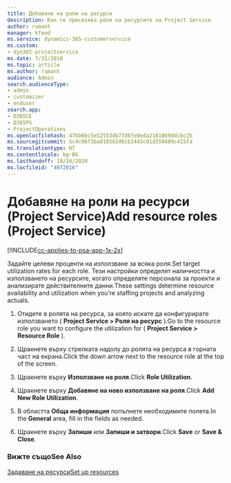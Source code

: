 ```yaml
---
title: Добавяне на роли на ресурси
description: Как се присвоява роля на ресурсите на Project Service
author: rumant
manager: kfend
ms.service: dynamics-365-customerservice
ms.custom:
- dyn365-projectservice
ms.date: 7/31/2018
ms.topic: article
ms.author: rumant
audience: Admin
search.audienceType:
- admin
- customizer
- enduser
search.app:
- D365CE
- D365PS
- ProjectOperations
ms.openlocfilehash: 47bb6bc5e52553db77d6fe0eda2181069ddcbc2b
ms.sourcegitcommit: 5c4c9bf3ba018562d6cb3443c01d550489c415fa
ms.translationtype: HT
ms.contentlocale: bg-BG
ms.lasthandoff: 10/16/2020
ms.locfileid: "4072016"
---
```

# <a name="add-resource-roles-project-service"></a><span data-ttu-id="06851-103">Добавяне на роли на ресурси (Project Service)</span><span class="sxs-lookup"><span data-stu-id="06851-103">Add resource roles (Project Service)</span></span>

[!INCLUDE[cc-applies-to-psa-app-1x-2x](../includes/cc-applies-to-psa-app-1x-2x.md)]

<span data-ttu-id="06851-104">Задайте целеви проценти на използване за всяка роля.</span><span class="sxs-lookup"><span data-stu-id="06851-104">Set target utilization rates for each role.</span></span> <span data-ttu-id="06851-105">Тези настройки определят наличността и използването на ресурсите, когато определяте персонала за проекти и анализирате действителните данни.</span><span class="sxs-lookup"><span data-stu-id="06851-105">These settings determine resource availability and utilization when you’re staffing projects and analyzing actuals.</span></span>  
  
1.  <span data-ttu-id="06851-106">Отидете в ролята на ресурса, за която искате да конфигурирате използването ( **Project Service > Роля на ресурс** ).</span><span class="sxs-lookup"><span data-stu-id="06851-106">Go to the resource role you want to configure the utilization for ( **Project Service > Resource Role** ).</span></span>  
  
2.  <span data-ttu-id="06851-107">Щракнете върху стрелката надолу до ролята на ресурса в горната част на екрана.</span><span class="sxs-lookup"><span data-stu-id="06851-107">Click the down arrow next to the resource role at the top of the screen.</span></span>  
  
3.  <span data-ttu-id="06851-108">Щракнете върху **Използване на роля**.</span><span class="sxs-lookup"><span data-stu-id="06851-108">Click **Role Utilization**.</span></span>  
  
4.  <span data-ttu-id="06851-109">Щракнете върху **Добавяне на ново използване на роля**.</span><span class="sxs-lookup"><span data-stu-id="06851-109">Click **Add New Role Utilization**.</span></span>  
  
5.  <span data-ttu-id="06851-110">В областта **Обща информация** попълнете необходимите полета.</span><span class="sxs-lookup"><span data-stu-id="06851-110">In the **General** area, fill in the fields as needed.</span></span>  
  
6.  <span data-ttu-id="06851-111">Щракнете върху **Запиши** или **Запиши и затвори**.</span><span class="sxs-lookup"><span data-stu-id="06851-111">Click **Save** or **Save & Close**.</span></span>  
  
### <a name="see-also"></a><span data-ttu-id="06851-112">Вижте също</span><span class="sxs-lookup"><span data-stu-id="06851-112">See Also</span></span>  
 [<span data-ttu-id="06851-113">Задаване на ресурси</span><span class="sxs-lookup"><span data-stu-id="06851-113">Set up resources</span></span>](../psa/set-up-resources.md)
